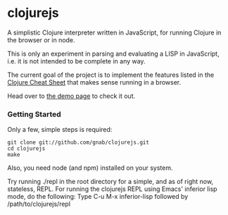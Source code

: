 # clojurejs

A simplistic Clojure interpreter written in JavaScript, for running Clojure in the browser or in node.

This is only an experiment in parsing and evaluating a LISP in JavaScript, i.e. it is not intended to be complete in any way.

The current goal of the project is to implement the features listed in the [Clojure Cheat Sheet](http://clojure.org/cheatsheet) that makes sense running in a browser.

Head over to [the demo page](http://gnab.github.com/clojurejs) to check it out.

### Getting Started

Only a few, simple steps is required:

    git clone git://github.com/gnab/clojurejs.git
    cd clojurejs
    make

Also, you need node (and npm) installed on your system.

Try running ./repl in the root directory for a simple, and as of right now, stateless, REPL. 
For running the clojurejs REPL using Emacs' inferior lisp mode, do the following:
    Type C-u M-x inferior-lisp followed by /path/to/clojurejs/repl




